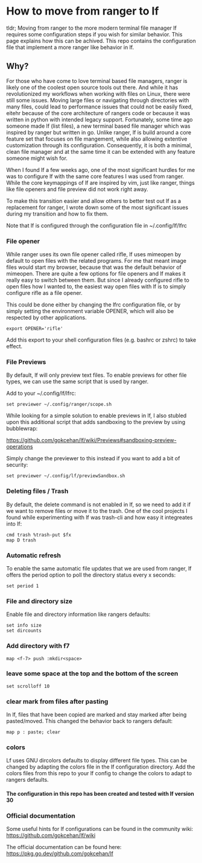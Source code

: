 # How to move from ranger to lf

tldr;
Moving from ranger to the more modern terminal file manager lf requires some configuration steps if you wish for similar behavior. This page explains how this can be achived. This repo contains the configuration file that implement a more ranger like behavior in lf. 




## Why? ##

For those who have come to love terminal based file managers, ranger is likely one of the coolest open source tools out there. And while it has revolutionized my workflows when working with files on Linux, there were still some issues. Moving large files or navigating through directories with many files, could lead to performance issues that could not be easily fixed, eitehr because of the core architecture of rangers code or because it was written in python with intended legacy support. Fortunately, some time ago someone made lf (list files), a new terminal based file manager which was inspired by ranger but written in go. Unlike ranger, lf is build around a core feature set that focuses on file mangement, while also allowing extentive customization through its configuration. Consequently, it is both a minimal, clean file manager and at the same time it can be extended with any feature someone might wish for.

When I found lf a few weeks ago, one of the most significant hurdles for me was to configure lf with the same core features I was used from ranger. While the core keymappings of lf are inspired by vim, just like ranger, things like file openers and file preview did not work right away.

To make this transition easier and allow others to better test out lf as a replacement for ranger, I wrote down some of the most significant issues during my transition and how to fix them.


Note that lf is configured through the configuration file in ~/.config/lf/lfrc

### File opener ###

While ranger uses its own file opener called rifle, lf uses mimeopen by default to open files with the related programs. For me that meant image files would start my browser, because that was the default behavior of mimeopen. There are quite a few options for file openers and lf makes it really easy to switch between them. But since I already configured rifle to open files how I wanted to, the easiest way open files with lf is to simply configure rifle as a file opener.

This could be done either by changing the lfrc configuration file, or by simply setting the environment variable OPENER, which will also be respected by other applications.

	export OPENER='rifle'

Add this export to your shell configuration files (e.g. bashrc or zshrc) to take effect.

### File Previews ###

By default, lf will only preview text files. To enable previews for other file types, we can use the same script that is used by ranger.

Add to your ~/.config/lf/lfrc:
 
	set previewer ~/.config/ranger/scope.sh
	

While looking for a simple solution to enable previews in lf, I also stubled upon this additional script that adds sandboxing to the preview by using bubblewrap:

https://github.com/gokcehan/lf/wiki/Previews#sandboxing-preview-operations

Simply change the previewer to this instead if you want to add a bit of security:

	set previewer ~/.config/lf/previewSandbox.sh
	

### Deleting files / Trash ###

By default, the delete command is not enabled in lf, so we need to add it if we want to remove files or move it to the trash. One of the cool projects I found while experimenting with lf was trash-cli and how easy it integreates into lf:


	cmd trash %trash-put $fx
	map D trash


### Automatic refresh ###

To enable the same automatic file updates that we are used from ranger, lf offers the period option to poll the directory status every x seconds:


	set period 1

### File and directory size

Enable file and directory information like rangers defaults:

	set info size
	set dircounts
	

### Add directory with f7 ###

	map <f-7> push :mkdir<space>


### leave some space at the top and the bottom of the screen ###
	set scrolloff 10


### clear mark from files after pasting ###

In lf, files that have been copied are marked and stay marked after being pasted/moved. This changed the behavior back to rangers default:

	map p : paste; clear
	


### colors ###

Lf uses GNU dircolors defaults to display different file types. This can be changed by adapting the colors file in the lf configuration directory.
Add the colors files from this repo to your lf config to change the colors to adapt to rangers defaults.


#### The configuration in this repo has been created and tested with lf version 30


### Official documentation ###

Some useful hints for lf configurations can be found in the community wiki: https://github.com/gokcehan/lf/wiki

The official documentation can be found here: https://pkg.go.dev/github.com/gokcehan/lf
